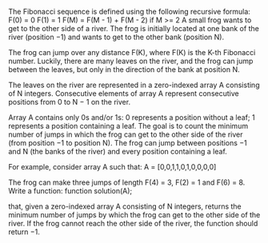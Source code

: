 The Fibonacci sequence is defined using the following recursive formula:
     F(0) = 0
     F(1) = 1
     F(M) = F(M - 1) + F(M - 2) if M >= 2
A small frog wants to get to the other side of a river. 
The frog is initially located at one bank of the river (position −1) and wants to get to the other bank (position N).
 
The frog can jump over any distance F(K), where F(K) is the K-th Fibonacci number. Luckily, there are many leaves on the river, and the frog can jump between the leaves, but only in the direction of the bank at position N.

The leaves on the river are represented in a zero-indexed array A consisting of N integers. Consecutive elements of array A represent consecutive positions from 0 to N − 1 on the river. 

Array A contains only 0s and/or 1s:
      0 represents a position without a leaf;
      1 represents a position containing a leaf.
The goal is to count the minimum number of jumps in which the frog can get to the other side of the river (from position −1 to position N). The frog can jump between positions −1 and N (the banks of the river) and every position containing a leaf.


For example, consider array A such that:
A = [0,0,1,1,0,1,0,0,0,0]     

The frog can make three jumps of length F(4) = 3, F(2) = 1 and F(6) = 8.
Write a function:
function solution(A);

that, given a zero-indexed array A consisting of N integers, returns the minimum number of jumps by which the frog can get to the other side of the river. If the frog cannot reach the other side of the river, the function should return −1.
